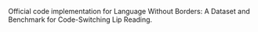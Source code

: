 Official code implementation for Language Without Borders: A Dataset and Benchmark for Code-Switching Lip Reading.
